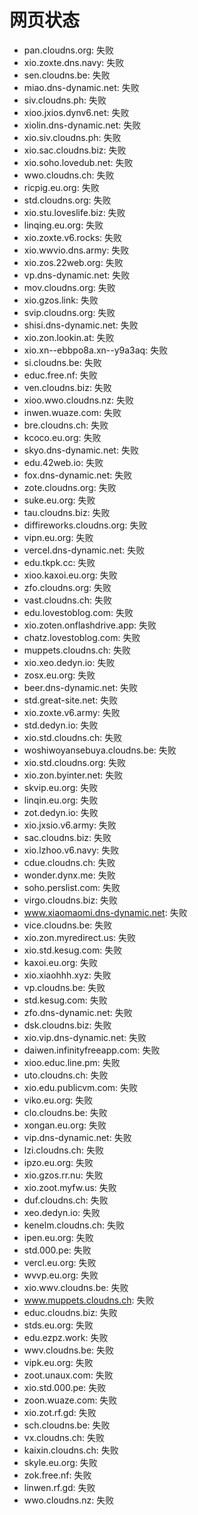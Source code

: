 # 网页状态
- pan.cloudns.org: 失败
- xio.zoxte.dns.navy: 失败
- sen.cloudns.be: 失败
- miao.dns-dynamic.net: 失败
- siv.cloudns.ph: 失败
- xioo.jxios.dynv6.net: 失败
- xiolin.dns-dynamic.net: 失败
- xio.siv.cloudns.ph: 失败
- xio.sac.cloudns.biz: 失败
- xio.soho.lovedub.net: 失败
- wwo.cloudns.ch: 失败
- ricpig.eu.org: 失败
- std.cloudns.org: 失败
- xio.stu.loveslife.biz: 失败
- linqing.eu.org: 失败
- xio.zoxte.v6.rocks: 失败
- xio.wwvio.dns.army: 失败
- xio.zos.22web.org: 失败
- vp.dns-dynamic.net: 失败
- mov.cloudns.org: 失败
- xio.gzos.link: 失败
- svip.cloudns.org: 失败
- shisi.dns-dynamic.net: 失败
- xio.zon.lookin.at: 失败
- xio.xn--ebbpo8a.xn--y9a3aq: 失败
- si.cloudns.be: 失败
- educ.free.nf: 失败
- ven.cloudns.biz: 失败
- xioo.wwo.cloudns.nz: 失败
- inwen.wuaze.com: 失败
- bre.cloudns.ch: 失败
- kcoco.eu.org: 失败
- skyo.dns-dynamic.net: 失败
- edu.42web.io: 失败
- fox.dns-dynamic.net: 失败
- zote.cloudns.org: 失败
- suke.eu.org: 失败
- tau.cloudns.biz: 失败
- diffireworks.cloudns.org: 失败
- vipn.eu.org: 失败
- vercel.dns-dynamic.net: 失败
- edu.tkpk.cc: 失败
- xioo.kaxoi.eu.org: 失败
- zfo.cloudns.org: 失败
- vast.cloudns.ch: 失败
- edu.lovestoblog.com: 失败
- xio.zoten.onflashdrive.app: 失败
- chatz.lovestoblog.com: 失败
- muppets.cloudns.ch: 失败
- xio.xeo.dedyn.io: 失败
- zosx.eu.org: 失败
- beer.dns-dynamic.net: 失败
- std.great-site.net: 失败
- xio.zoxte.v6.army: 失败
- std.dedyn.io: 失败
- xio.std.cloudns.ch: 失败
- woshiwoyansebuya.cloudns.be: 失败
- xio.std.cloudns.org: 失败
- xio.zon.byinter.net: 失败
- skvip.eu.org: 失败
- linqin.eu.org: 失败
- zot.dedyn.io: 失败
- xio.jxsio.v6.army: 失败
- sac.cloudns.biz: 失败
- xio.lzhoo.v6.navy: 失败
- cdue.cloudns.ch: 失败
- wonder.dynx.me: 失败
- soho.perslist.com: 失败
- virgo.cloudns.biz: 失败
- www.xiaomaomi.dns-dynamic.net: 失败
- vice.cloudns.be: 失败
- xio.zon.myredirect.us: 失败
- xio.std.kesug.com: 失败
- kaxoi.eu.org: 失败
- xio.xiaohhh.xyz: 失败
- vp.cloudns.be: 失败
- std.kesug.com: 失败
- zfo.dns-dynamic.net: 失败
- dsk.cloudns.biz: 失败
- xio.vip.dns-dynamic.net: 失败
- daiwen.infinityfreeapp.com: 失败
- xioo.educ.line.pm: 失败
- uto.cloudns.ch: 失败
- xio.edu.publicvm.com: 失败
- viko.eu.org: 失败
- clo.cloudns.be: 失败
- xongan.eu.org: 失败
- vip.dns-dynamic.net: 失败
- lzi.cloudns.ch: 失败
- ipzo.eu.org: 失败
- xio.gzos.rr.nu: 失败
- xio.zoot.myfw.us: 失败
- duf.cloudns.ch: 失败
- xeo.dedyn.io: 失败
- kenelm.cloudns.ch: 失败
- ipen.eu.org: 失败
- std.000.pe: 失败
- vercl.eu.org: 失败
- wvvp.eu.org: 失败
- xio.wwv.cloudns.be: 失败
- www.muppets.cloudns.ch: 失败
- educ.cloudns.biz: 失败
- stds.eu.org: 失败
- edu.ezpz.work: 失败
- wwv.cloudns.be: 失败
- vipk.eu.org: 失败
- zoot.unaux.com: 失败
- xio.std.000.pe: 失败
- zoon.wuaze.com: 失败
- xio.zot.rf.gd: 失败
- sch.cloudns.be: 失败
- vx.cloudns.ch: 失败
- kaixin.cloudns.ch: 失败
- skyle.eu.org: 失败
- zok.free.nf: 失败
- linwen.rf.gd: 失败
- wwo.cloudns.nz: 失败
